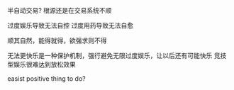半自动交易?
根源还是在交易系统不顺

过度娱乐导致无法自控
过度用药导致无法自愈

顺其自然，能得就得，欲强求则不得

无法更快乐是一种保护机制，强行避免无限过度娱乐，让以后还有可能快乐
竞技型娱乐很难达到放松效果

easist positive thing to do?
